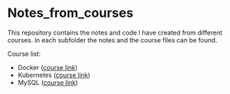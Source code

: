 # Notes_from_courses
This repository contains the notes and code I have created from different courses.
In each subfolder the notes and the course files can be found.

Course list:
  - Docker ([course link](https://youtu.be/pTFZFxd4hOI?si=_uLAMBwXS8RnxJQi))
  - Kubernetes ([course link](https://youtu.be/X48VuDVv0do?si=GBQzwKNAm8Qk7BAn))
  - MySQL ([course link](https://youtu.be/7S_tz1z_5bA?si=_DAGAEXr23xD0pAE))
